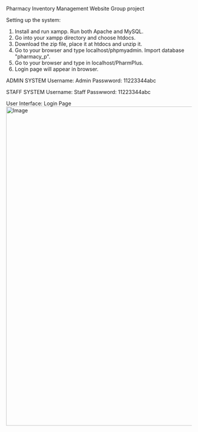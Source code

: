 Pharmacy Inventory Management Website
Group project

Setting up the system:
1. Install and run xampp. Run both Apache and MySQL.
2. Go into your xampp directory and choose htdocs. 
3. Download the zip file, place it at htdocs and unzip it.
4. Go to your browser and type localhost/phpmyadmin. Import database "pharmacy_p".
5. Go to your browser and type in localhost/PharmPlus.
6. Login page will appear in browser.


ADMIN SYSTEM
Username: Admin
Passwword: 11223344abc

STAFF SYSTEM
Username: Staff
Passwword: 11223344abc


User Interface:
Login Page
<img width="1919" height="864" alt="Image" src="https://github.com/user-attachments/assets/f5fbd984-742a-4609-9186-336ff8d9ca40" />

